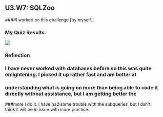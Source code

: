 ## U3.W7: SQLZoo

####I worked on this challenge [by myself].



### My Quiz Results:
<img src ="\phase_0_unit_3\week_7\imgs\sqlzoo_quiz.jpg"/>






### Reflection

### I have never worked with databases before so this was quite enlightening.  I picked it up rather fast and am better at
### understanding what is going on more than being able to code it directly without assistance, but I am getting better the 
###more I do it.  I have had some trouble with the subqueries, but I don't think it will be in issue with more practice.